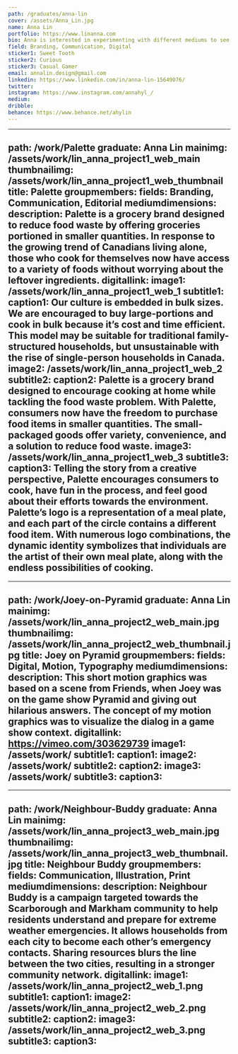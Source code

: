 ```yaml
---
path: /graduates/anna-lin
cover: /assets/Anna_Lin.jpg
name: Anna Lin
portfolio: https://www.linanna.com
bio: Anna is interested in experimenting with different mediums to see how it can be used to communicate a message and improve interaction. Through the process of creating, analyzing, and transforming information, Anna believe design can challenge people’s perceptions and empower the community.
field: Branding, Communication, Digital
sticker1: Sweet Tooth
sticker2: Curious
sticker3: Casual Gamer
email: annalin.design@gmail.com
linkedin: https://www.linkedin.com/in/anna-lin-15649076/
twitter:
instagram: https://www.instagram.com/annahyl_/
medium:
dribble:
behance: https://www.behance.net/ahylin
---
```


---
path: /work/Palette
graduate: Anna Lin
mainimg: /assets/work/lin_anna_project1_web_main
thumbnailimg: /assets/work/lin_anna_project1_web_thumbnail
title: Palette
groupmembers:
fields: Branding, Communication, Editorial
mediumdimensions:
description: Palette is a grocery brand designed to reduce food waste by offering groceries portioned in smaller quantities. In response to the growing trend of Canadians living alone, those who cook for themselves now have access to a variety of foods without worrying about the leftover ingredients. 
digitallink:
image1: /assets/work/lin_anna_project1_web_1
subtitle1:
caption1: Our culture is embedded in bulk sizes. We are encouraged to buy large-portions and cook in bulk because it’s cost and time efficient. This model may be suitable for traditional family-structured households, but unsustainable with the rise of single-person households in Canada.
image2: /assets/work/lin_anna_project1_web_2
subtitle2:
caption2: Palette is a grocery brand designed to encourage cooking at home while tackling the food waste problem. With Palette, consumers now have the freedom to purchase food items in smaller quantities. The small-packaged goods offer variety, convenience, and a solution to reduce food waste.
image3: /assets/work/lin_anna_project1_web_3
subtitle3:
caption3: Telling the story from a creative perspective, Palette encourages consumers to cook, have fun in the process, and feel good about their efforts towards the environment. Palette’s logo is a representation of a meal plate, and each part of the circle contains a different food item. With numerous logo combinations, the dynamic identity symbolizes that individuals are the artist of their own meal plate, along with the endless possibilities of cooking.
---

---
path: /work/Joey-on-Pyramid
graduate: Anna Lin
mainimg: /assets/work/lin_anna_project2_web_main.jpg
thumbnailimg: /assets/work/lin_anna_project2_web_thumbnail.jpg
title: Joey on Pyramid
groupmembers:
fields: Digital, Motion, Typography
mediumdimensions:
description: This short motion graphics was based on a scene from Friends, when Joey was on the game show Pyramid and giving out hilarious answers. The concept of my motion graphics was to visualize the dialog in a game show context.
digitallink: https://vimeo.com/303629739
image1: /assets/work/
subtitle1:
caption1:
image2: /assets/work/
subtitle2:
caption2:
image3: /assets/work/
subtitle3:
caption3:
---

---
path: /work/Neighbour-Buddy
graduate: Anna Lin
mainimg: /assets/work/lin_anna_project3_web_main.jpg
thumbnailimg: /assets/work/lin_anna_project3_web_thumbnail.jpg
title: Neighbour Buddy
groupmembers:
fields: Communication, Illustration, Print
mediumdimensions:
description: Neighbour Buddy is a campaign targeted towards the Scarborough and Markham community to help residents understand and prepare for extreme weather emergencies. It allows households from each city to become each other’s emergency contacts. Sharing resources blurs the line between the two cities, resulting in a stronger community network.
digitallink:
image1: /assets/work/lin_anna_project2_web_1.png
subtitle1:
caption1:
image2: /assets/work/lin_anna_project2_web_2.png
subtitle2:
caption2:
image3: /assets/work/lin_anna_project2_web_3.png
subtitle3:
caption3:
---
